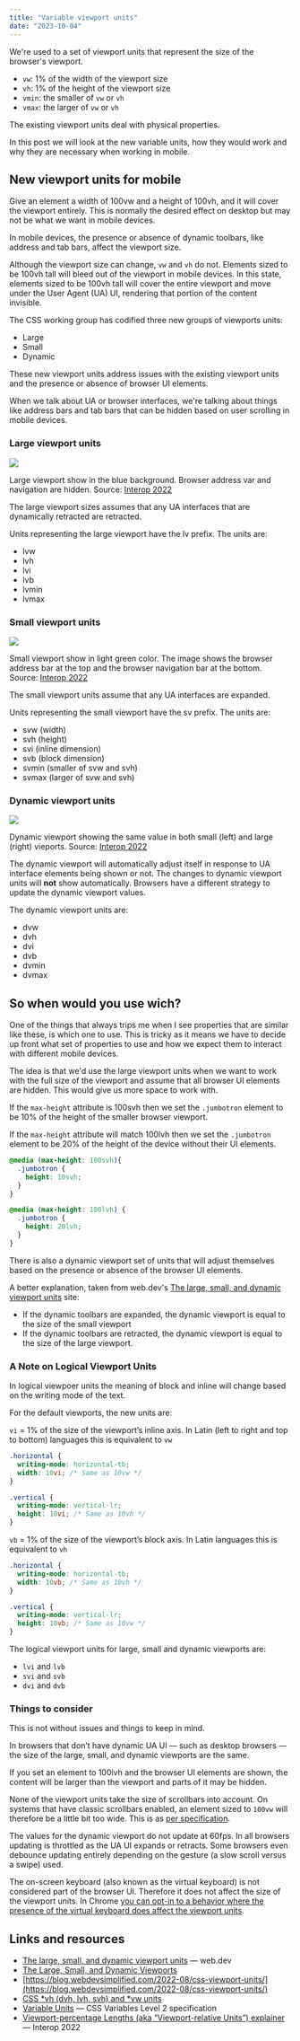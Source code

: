 ```yaml
---
title: "Variable viewport units"
date: "2023-10-04"
---
```


We're used to a set of viewport units that represent the size of the browser's viewport.

- `vw`: 1% of the width of the viewport size
- `vh`: 1% of the height of the viewport size
- `vmin`: the smaller of `vw` or `vh`
- `vmax`: the larger of `vw` or `vh`

The existing viewport units deal with physical properties.

In this post we will look at the new variable units, how they would work and why they are necessary when working in mobile.

## New viewport units for mobile

Give an element a width of 100vw and a height of 100vh, and it will cover the viewport entirely. This is normally the desired effect on desktop but may not be what we want in mobile devices.

In mobile devices, the presence or absence of dynamic toolbars, like address and tab bars, affect the viewport size.

Although the viewport size can change, `vw` and `vh` do not. Elements sized to be 100vh tall will bleed out of the viewport in mobile devices. In this state, elements sized to be 100vh tall will cover the entire viewport and move under the User Agent (UA) UI, rendering that portion of the content invisible.

The CSS working group has codified three new groups of viewports units:

- Large
- Small
- Dynamic

These new viewport units address issues with the existing viewport units and the presence or absence of browser UI elements.

When we talk about UA or browser interfaces, we're talking about things like address bars and tab bars that can be hidden based on user scrolling in mobile devices.

### Large viewport units

![](https://publishing-project.rivendellweb.net/wp-content/uploads/2023/05/large-viewport.png)

Large viewport show in the blue background. Browser address var and navigation are hidden. Source: [Interop 2022](https://github.com/web-platform-tests/interop-2022-viewport/blob/main/explainers/viewport-units.md)

The large viewport sizes assumes that any UA interfaces that are dynamically retracted are retracted.

Units representing the large viewport have the lv prefix. The units are:

- lvw
- lvh
- lvi
- lvb
- lvmin
- lvmax

### Small viewport units

![](https://publishing-project.rivendellweb.net/wp-content/uploads/2023/05/small-viewport.png)

Small viewport show in light green color. The image shows the browser address bar at the top and the browser navigation bar at the bottom. Source: [Interop 2022](https://github.com/web-platform-tests/interop-2022-viewport/blob/main/explainers/viewport-units.md)

The small viewport units assume that any UA interfaces are expanded.

Units representing the small viewport have the sv prefix. The units are:

- svw (width)
- svh (height)
- svi (inline dimension)
- svb (block dimension)
- svmin (smaller of svw and svh)
- svmax (larger of svw and svh)

### Dynamic viewport units

![](https://publishing-project.rivendellweb.net/wp-content/uploads/2023/05/dynamic-viewport.png)

Dynamic viewport showing the same value in both small (left) and large (right) vieports. Source: [Interop 2022](https://github.com/web-platform-tests/interop-2022-viewport/blob/main/explainers/viewport-units.md)

The dynamic viewport will automatically adjust itself in response to UA interface elements being shown or not. The changes to dynamic viewport units will **not** show automatically. Browsers have a different strategy to update the dynamic viewport values.

The dynamic viewport units are:

- dvw
- dvh
- dvi
- dvb
- dvmin
- dvmax

## So when would you use wich?

One of the things that always trips me when I see properties that are similar like these, is which one to use. This is tricky as it means we have to decide up front what set of properties to use and how we expect them to interact with different mobile devices.

The idea is that we'd use the large viewport units when we want to work with the full size of the viewport and assume that all browser UI elements are hidden. This would give us more space to work with.

If the `max-height` attribute is 100svh then we set the `.jumbotron` element to be 10% of the height of the smaller browser viewport.

If the `max-height` attribute will match 100lvh then we set the `.jumbotron` element to be 20% of the height of the device without their UI elements.

```css
@media (max-height: 100svh){
  .jumbotron {
    height: 10svh;
  }
}

@media (max-height: 100lvh) {
  .jumbotron {
    height: 20lvh;
  }
}
```

There is also a dynamic viewport set of units that will adjust themselves based on the presence or absence of the browser UI elements.

A better explanation, taken from web.dev's [The large, small, and dynamic viewport units](https://web.dev/viewport-units/) site:

- If the dynamic toolbars are expanded, the dynamic viewport is equal to the size of the small viewport
- If the dynamic toolbars are retracted, the dynamic viewport is equal to the size of the large viewport.

### A Note on Logical Viewport Units

In logical viewpoer units the meaning of block and inline will change based on the writing mode of the text.

For the default viewports, the new units are:

`vi` = 1% of the size of the viewport’s inline axis. In Latin (left to right and top to bottom) languages this is equivalent to `vw`

```css
.horizontal {
  writing-mode: horizontal-tb;
  width: 10vi; /* Same as 10vw */
}

.vertical {
  writing-mode: vertical-lr;
  height: 10vi; /* Same as 10vh */
}
```

`vb` = 1% of the size of the viewport’s block axis. In Latin languages this is equivalent to `vh`

```css
.horizontal {
  writing-mode: horizontal-tb;
  width: 10vb; /* Same as 10vh */
}

.vertical {
  writing-mode: vertical-lr;
  height: 10vb; /* Same as 10vw */
}
```

The logical viewport units for large, small and dynamic viewports are:

- `lvi` and `lvb`
- `svi` and `svb`
- `dvi` and `dvb`

### Things to consider

This is not without issues and things to keep in mind.

In browsers that don’t have dynamic UA UI — such as desktop browsers — the size of the large, small, and dynamic viewports are the same.

If you set an element to 100lvh and the browser UI elements are shown, the content will be larger than the viewport and parts of it may be hidden.

None of the viewport units take the size of scrollbars into account. On systems that have classic scrollbars enabled, an element sized to `100vw` will therefore be a little bit too wide. This is as [per specification](https://www.w3.org/TR/css-values-4/#viewport-relative-lengths:~:text=In%20all%20cases%2C%20scrollbars%20are%20assumed%20not%20to%20exist.).

The values for the dynamic viewport do not update at 60fps. In all browsers updating is throttled as the UA UI expands or retracts. Some browsers even debounce updating entirely depending on the gesture (a slow scroll versus a swipe) used.

The on-screen keyboard (also known as the virtual keyboard) is not considered part of the browser UI. Therefore it does not affect the size of the viewport units. In Chrome [you can opt-in to a behavior where the presence of the virtual keyboard does affect the viewport units](https://developer.chrome.com/blog/viewport-resize-behavior/#opting-in-to-a-different-behavior).

## Links and resources

- [The large, small, and dynamic viewport units](https://web.dev/viewport-units/) — web.dev
- [The Large, Small, and Dynamic Viewports](https://www.bram.us/2021/07/08/the-large-small-and-dynamic-viewports/)
- [https://blog.webdevsimplified.com/2022-08/css-viewport-units/](https://blog.webdevsimplified.com/2022-08/css-viewport-units/)
- [CSS \*vh (dvh, lvh, svh) and \*vw units](https://dev.to/frehner/css-vh-dvh-lvh-svh-and-vw-units-27k4)
- [Variable Units](https://drafts.csswg.org/css-variables-2/#variable-units) — CSS Variables Level 2 specification
- [Viewport-percentage Lengths (aka “Viewport-relative Units”) explainer](https://github.com/web-platform-tests/interop-2022-viewport/blob/main/explainers/viewport-units.md) — Interop 2022
